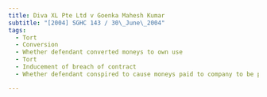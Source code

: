 ```yaml
---
title: Diva XL Pte Ltd v Goenka Mahesh Kumar 
subtitle: "[2004] SGHC 143 / 30\_June\_2004"
tags:
  - Tort
  - Conversion
  - Whether defendant converted moneys to own use
  - Tort
  - Inducement of breach of contract
  - Whether defendant conspired to cause moneys paid to company to be paid to himself and company to thereafter refuse performance on ground of nonpayment

---
```


